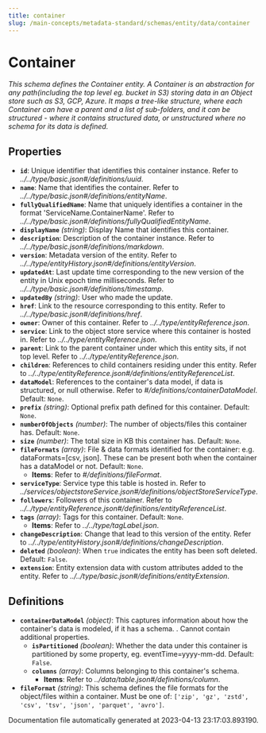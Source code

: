 ```yaml
---
title: container
slug: /main-concepts/metadata-standard/schemas/entity/data/container
---
```


# Container

*This schema defines the Container entity. A Container is an abstraction for any path(including the top level eg. bucket in S3) storing data in an Object store such as S3, GCP, Azure. It maps a tree-like structure, where each Container can have a parent and a list of sub-folders, and it can be structured - where it contains structured data, or unstructured where no schema for its data is defined.*

## Properties

- **`id`**: Unique identifier that identifies this container instance. Refer to *../../type/basic.json#/definitions/uuid*.
- **`name`**: Name that identifies the container. Refer to *../../type/basic.json#/definitions/entityName*.
- **`fullyQualifiedName`**: Name that uniquely identifies a container in the format 'ServiceName.ContainerName'. Refer to *../../type/basic.json#/definitions/fullyQualifiedEntityName*.
- **`displayName`** *(string)*: Display Name that identifies this container.
- **`description`**: Description of the container instance. Refer to *../../type/basic.json#/definitions/markdown*.
- **`version`**: Metadata version of the entity. Refer to *../../type/entityHistory.json#/definitions/entityVersion*.
- **`updatedAt`**: Last update time corresponding to the new version of the entity in Unix epoch time milliseconds. Refer to *../../type/basic.json#/definitions/timestamp*.
- **`updatedBy`** *(string)*: User who made the update.
- **`href`**: Link to the resource corresponding to this entity. Refer to *../../type/basic.json#/definitions/href*.
- **`owner`**: Owner of this container. Refer to *../../type/entityReference.json*.
- **`service`**: Link to the object store service where this container is hosted in. Refer to *../../type/entityReference.json*.
- **`parent`**: Link to the parent container under which this entity sits, if not top level. Refer to *../../type/entityReference.json*.
- **`children`**: References to child containers residing under this entity. Refer to *../../type/entityReference.json#/definitions/entityReferenceList*.
- **`dataModel`**: References to the container's data model, if data is structured, or null otherwise. Refer to *#/definitions/containerDataModel*. Default: `None`.
- **`prefix`** *(string)*: Optional prefix path defined for this container. Default: `None`.
- **`numberOfObjects`** *(number)*: The number of objects/files this container has. Default: `None`.
- **`size`** *(number)*: The total size in KB this container has. Default: `None`.
- **`fileFormats`** *(array)*: File & data formats identified for the container:  e.g. dataFormats=[csv, json]. These can be present both when the container has a dataModel or not. Default: `None`.
  - **Items**: Refer to *#/definitions/fileFormat*.
- **`serviceType`**: Service type this table is hosted in. Refer to *../services/objectstoreService.json#/definitions/objectStoreServiceType*.
- **`followers`**: Followers of this container. Refer to *../../type/entityReference.json#/definitions/entityReferenceList*.
- **`tags`** *(array)*: Tags for this container. Default: `None`.
  - **Items**: Refer to *../../type/tagLabel.json*.
- **`changeDescription`**: Change that lead to this version of the entity. Refer to *../../type/entityHistory.json#/definitions/changeDescription*.
- **`deleted`** *(boolean)*: When `true` indicates the entity has been soft deleted. Default: `False`.
- **`extension`**: Entity extension data with custom attributes added to the entity. Refer to *../../type/basic.json#/definitions/entityExtension*.
## Definitions

- **`containerDataModel`** *(object)*: This captures information about how the container's data is modeled, if it has a schema. . Cannot contain additional properties.
  - **`isPartitioned`** *(boolean)*: Whether the data under this container is partitioned by some property, eg. eventTime=yyyy-mm-dd. Default: `False`.
  - **`columns`** *(array)*: Columns belonging to this container's schema.
    - **Items**: Refer to *../data/table.json#/definitions/column*.
- **`fileFormat`** *(string)*: This schema defines the file formats for the object/files within a container. Must be one of: `['zip', 'gz', 'zstd', 'csv', 'tsv', 'json', 'parquet', 'avro']`.


Documentation file automatically generated at 2023-04-13 23:17:03.893190.
